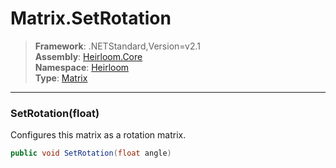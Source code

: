 # Matrix.SetRotation

> **Framework**: .NETStandard,Version=v2.1  
> **Assembly**: [Heirloom.Core][0]  
> **Namespace**: [Heirloom][0]  
> **Type**: [Matrix][1]  

--------------------------------------------------------------------------------

### SetRotation(float)

Configures this matrix as a rotation matrix.

```cs
public void SetRotation(float angle)
```

[0]: ../Heirloom.Core.md
[1]: Heirloom.Matrix.md
